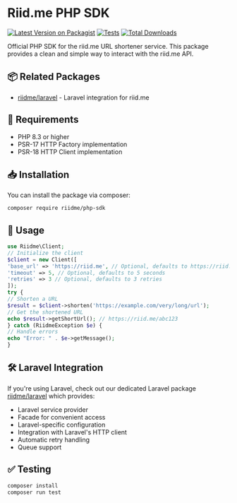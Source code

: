 # Riid.me PHP SDK

[![Latest Version on Packagist](https://img.shields.io/packagist/v/riidme/php-sdk.svg)](https://packagist.org/packages/riidme/php-sdk)
[![Tests](https://github.com/prykris/riid.me-php/actions/workflows/tests.yml/badge.svg)](https://github.com/prykris/riid.me-php/actions/workflows/tests.yml)
[![Total Downloads](https://img.shields.io/packagist/dt/riidme/php-sdk.svg)](https://packagist.org/packages/riidme/php-sdk)

Official PHP SDK for the riid.me URL shortener service. This package provides a clean and simple way to interact with the riid.me API.

## 📦 Related Packages

- [riidme/laravel](https://github.com/prykris/riid.me-laravel) - Laravel integration for riid.me

## 🔧 Requirements

- PHP 8.3 or higher
- PSR-17 HTTP Factory implementation
- PSR-18 HTTP Client implementation

## 📥 Installation

You can install the package via composer:

```bash
composer require riidme/php-sdk
```

## 🚀 Usage

```php
use Riidme\Client;
// Initialize the client
$client = new Client([
'base_url' => 'https://riid.me', // Optional, defaults to https://riid.me
'timeout' => 5, // Optional, defaults to 5 seconds
'retries' => 3 // Optional, defaults to 3 retries
]);
try {
// Shorten a URL
$result = $client->shorten('https://example.com/very/long/url');
// Get the shortened URL
echo $result->getShortUrl(); // https://riid.me/abc123
} catch (RiidmeException $e) {
// Handle errors
echo "Error: " . $e->getMessage();
}
```

## 🛠️ Laravel Integration

If you're using Laravel, check out our dedicated Laravel package [riidme/laravel](https://github.com/prykris/riid.me-laravel) which provides:

- Laravel service provider
- Facade for convenient access
- Laravel-specific configuration
- Integration with Laravel's HTTP client
- Automatic retry handling
- Queue support

## ✅ Testing

```bash
composer install
composer run test
```
